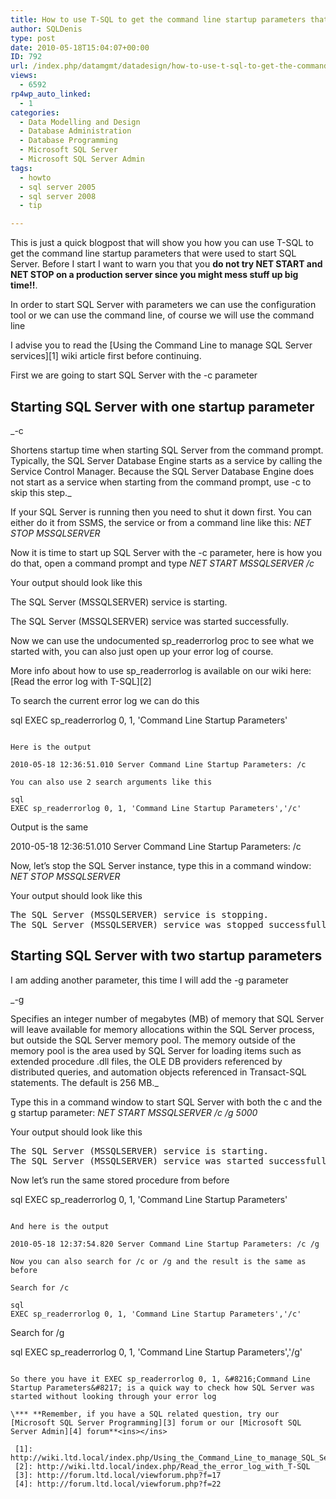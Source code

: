 ```yaml
---
title: How to use T-SQL to get the command line startup parameters that were used to start SQL Server
author: SQLDenis
type: post
date: 2010-05-18T15:04:07+00:00
ID: 792
url: /index.php/datamgmt/datadesign/how-to-use-t-sql-to-get-the-command-line/
views:
  - 6592
rp4wp_auto_linked:
  - 1
categories:
  - Data Modelling and Design
  - Database Administration
  - Database Programming
  - Microsoft SQL Server
  - Microsoft SQL Server Admin
tags:
  - howto
  - sql server 2005
  - sql server 2008
  - tip

---
```

This is just a quick blogpost that will show you how you can use T-SQL to get the command line startup parameters that were used to start SQL Server. Before I start I want to warn you that you **do not try NET START and NET STOP on a production server since you might mess stuff up big time!!**.

In order to start SQL Server with parameters we can use the configuration tool or we can use the command line, of course we will use the command line

I advise you to read the [Using the Command Line to manage SQL Server services][1] wiki article first before continuing.
  
First we are going to start SQL Server with the -c parameter

## Starting SQL Server with one startup parameter

_-c
  
Shortens startup time when starting SQL Server from the command prompt. Typically, the SQL Server Database Engine starts as a service by calling the Service Control Manager. Because the SQL Server Database Engine does not start as a service when starting from the command prompt, use -c to skip this step._

If your SQL Server is running then you need to shut it down first. You can either do it from SSMS, the service or from a command line like this: _NET STOP MSSQLSERVER_ 

Now it is time to start up SQL Server with the -c parameter, here is how you do that, open a command prompt and type _NET START MSSQLSERVER /c_
  
Your output should look like this

The SQL Server (MSSQLSERVER) service is starting.
  
The SQL Server (MSSQLSERVER) service was started successfully.

Now we can use the undocumented sp_readerrorlog proc to see what we started with, you can also just open up your error log of course.
  
More info about how to use sp_readerrorlog is available on our wiki here: [Read the error log with T-SQL][2]

To search the current error log we can do this

sql
EXEC sp_readerrorlog 0, 1, 'Command Line Startup Parameters'
```

Here is the output
  
2010-05-18 12:36:51.010 Server Command Line Startup Parameters: /c

You can also use 2 search arguments like this

sql
EXEC sp_readerrorlog 0, 1, 'Command Line Startup Parameters','/c'
```

Output is the same
  
2010-05-18 12:36:51.010 Server Command Line Startup Parameters: /c

Now, let&#8217;s stop the SQL Server instance, type this in a command window: _NET STOP MSSQLSERVER_ 

Your output should look like this 

<pre>The SQL Server (MSSQLSERVER) service is stopping.
The SQL Server (MSSQLSERVER) service was stopped successfully.</pre>

## Starting SQL Server with two startup parameters

I am adding another parameter, this time I will add the -g parameter

_-g
  
Specifies an integer number of megabytes (MB) of memory that SQL Server will leave available for memory allocations within the SQL Server process, but outside the SQL Server memory pool. The memory outside of the memory pool is the area used by SQL Server for loading items such as extended procedure .dll files, the OLE DB providers referenced by distributed queries, and automation objects referenced in Transact-SQL statements. The default is 256 MB._

Type this in a command window to start SQL Server with both the c and the g startup parameter: _NET START MSSQLSERVER /c /g 5000_

Your output should look like this 

<pre>The SQL Server (MSSQLSERVER) service is starting.
The SQL Server (MSSQLSERVER) service was started successfully.</pre>

Now let&#8217;s run the same stored procedure from before

sql
EXEC sp_readerrorlog 0, 1, 'Command Line Startup Parameters'
```

And here is the output
  
2010-05-18 12:37:54.820 Server Command Line Startup Parameters: /c /g

Now you can also search for /c or /g and the result is the same as before
  
Search for /c

sql
EXEC sp_readerrorlog 0, 1, 'Command Line Startup Parameters','/c'
```

Search for /g

sql
EXEC sp_readerrorlog 0, 1, 'Command Line Startup Parameters','/g'
```

So there you have it EXEC sp_readerrorlog 0, 1, &#8216;Command Line Startup Parameters&#8217; is a quick way to check how SQL Server was started without looking through your error log

\*** **Remember, if you have a SQL related question, try our [Microsoft SQL Server Programming][3] forum or our [Microsoft SQL Server Admin][4] forum**<ins></ins>

 [1]: http://wiki.ltd.local/index.php/Using_the_Command_Line_to_manage_SQL_Server_services
 [2]: http://wiki.ltd.local/index.php/Read_the_error_log_with_T-SQL
 [3]: http://forum.ltd.local/viewforum.php?f=17
 [4]: http://forum.ltd.local/viewforum.php?f=22